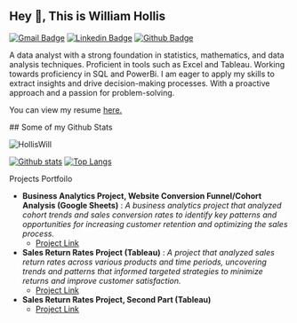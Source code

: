 ## Hey 👋, This is William Hollis
[![Gmail Badge](https://img.shields.io/badge/-Williehollis49@gmail.com-c14438?style=flat&logo=Gmail&logoColor=white&link=mailto:Williehollis49@gmail.com)](mailto:Williehollis49@gmail.com) 
[![Linkedin Badge](https://img.shields.io/badge/-www.linkedin.com/in/willhollis66719916a-0072b1?style=flat&logo=Linkedin&logoColor=white&link=https://www.linkedin.com/in/www.linkedin.com/in/willhollis66719916a/)](https://www.linkedin.com/in/www.linkedin.com/in/willhollis66719916a/) [![Github Badge](https://img.shields.io/badge/-HollisWill-grey?style=flat&logo=github&logoColor=white&link=https://github.com/HollisWill/)](https://www.github.com/HollisWill/) <p align='left'>A data analyst with a strong foundation in statistics, mathematics, and data analysis techniques. Proficient in tools such as Excel and Tableau.  Working towards proficiency in SQL and PowerBi. I am eager to apply my skills to extract insights and drive decision-making processes. With a proactive approach and a passion for problem-solving.
</p><p align='left'> You can view my resume <a href='https://docs.google.com/document/d/1uYANa5VKnWoR-FZi6lK9QZZxGVV3e9fB2nCnrJJnNc8/edit?usp=sharing ' target=_blank><u>here</u>.</a></p>
## Some of my Github Stats
<p align=left> <img src=https://komarev.com/ghpvc/?username=HollisWill alt=HollisWill /> </p>

[![Github stats](https://github-readme-stats.vercel.app/api?username=HollisWill&show_icons=true&include_all_commits=true)](https://github.com/HollisWill/github-readme-stats)
[![Top Langs](https://github-readme-stats.vercel.app/api/top-langs/?username=HollisWill&layout=compact)](https://github.com/HollisWill/github-readme-stats)

Projects Portfoilo
- <b> Business Analytics Project, Website Conversion Funnel/Cohort Analysis (Google Sheets)</b>
: <i>A business analytics project that analyzed cohort trends and sales conversion rates to identify key patterns and opportunities for increasing customer retention and optimizing the sales process.</i>
  - [Project Link](https://docs.google.com/spreadsheets/d/1cwtgN5IIEkxRgbCdJg0KVqNQvLCpd8lJiJpDFv7RIFs/edit?usp=sharing)
- <b>Sales Return Rates Project (Tableau)</b>
: <i>A project that analyzed sales return rates across various products and time periods, uncovering trends and patterns that informed targeted strategies to minimize returns and improve customer satisfaction.</i>
  - [Project Link](https://public.tableau.com/views/SalesReturnRatesProject/Story3?:language=en-US&:sid=&:display_count=n&:origin=viz_share_link)
- <b>Sales Return Rates Project, Second Part (Tableau) </b>
  - [Project Link](https://public.tableau.com/views/SalesReturnRatesProjectSecondPart/SalestoReturns?:language=en-US&:sid=&:display_count=n&:origin=viz_share_link)

